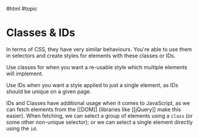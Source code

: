 #html  #topic 

# Classes & IDs
In terms of CSS, they have very similar behaviours. You're able to use them in selectors and create styles for elements with these classes or IDs.

Use classes for when you want a re-usable style which multiple elements will implement.

Use IDs when you want a style applied to just a single element, as IDs should be unique on a given page.

IDs and Classes have additional usage when it comes to JavaScript, as we can fetch elements from the [[DOM]] (libraries like [[jQuery]] make this easier). When fetching, we can select a group of elements using a `class` (or some other non-unique selector); or we can select a single element directly using the `id`.